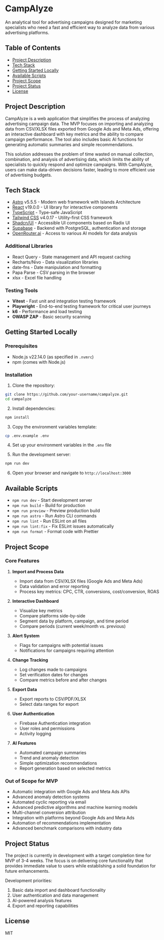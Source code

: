 # CampAlyze

An analytical tool for advertising campaigns designed for marketing specialists who need a fast and efficient way to analyze data from various advertising platforms.

## Table of Contents

- [Project Description](#project-description)
- [Tech Stack](#tech-stack)
- [Getting Started Locally](#getting-started-locally)
- [Available Scripts](#available-scripts)
- [Project Scope](#project-scope)
- [Project Status](#project-status)
- [License](#license)

## Project Description

CampAlyze is a web application that simplifies the process of analyzing advertising campaign data. The MVP focuses on importing and analyzing data from CSV/XLSX files exported from Google Ads and Meta Ads, offering an interactive dashboard with key metrics and the ability to compare campaign performance. The tool also includes basic AI functions for generating automatic summaries and simple recommendations.

This solution addresses the problem of time wasted on manual collection, combination, and analysis of advertising data, which limits the ability of specialists to quickly respond and optimize campaigns. With CampAlyze, users can make data-driven decisions faster, leading to more efficient use of advertising budgets.

## Tech Stack

- [Astro](https://astro.build/) v5.5.5 - Modern web framework with Islands Architecture
- [React](https://react.dev/) v19.0.0 - UI library for interactive components
- [TypeScript](https://www.typescriptlang.org/) - Type-safe JavaScript
- [Tailwind CSS](https://tailwindcss.com/) v4.0.17 - Utility-first CSS framework
- [Shadcn/UI](https://ui.shadcn.com/) - Accessible UI components based on Radix UI
- [Supabase](https://supabase.com/) - Backend with PostgreSQL, authentication and storage
- [OpenRouter.ai](https://openrouter.ai/) - Access to various AI models for data analysis

### Additional Libraries

- React Query - State management and API request caching
- Recharts/Nivo - Data visualization libraries
- date-fns - Date manipulation and formatting
- Papa Parse - CSV parsing in the browser
- xlsx - Excel file handling

### Testing Tools

- **Vitest** - Fast unit and integration testing framework
- **Playwright** - End-to-end testing framework for critical user journeys
- **k6** - Performance and load testing
- **OWASP ZAP** - Basic security scanning

## Getting Started Locally

### Prerequisites

- Node.js v22.14.0 (as specified in `.nvmrc`)
- npm (comes with Node.js)

### Installation

1. Clone the repository:

```bash
git clone https://github.com/your-username/campalyze.git
cd campalyze
```

2. Install dependencies:

```bash
npm install
```

3. Copy the environment variables template:

```bash
cp .env.example .env
```

4. Set up your environment variables in the `.env` file

5. Run the development server:

```bash
npm run dev
```

6. Open your browser and navigate to `http://localhost:3000`

## Available Scripts

- `npm run dev` - Start development server
- `npm run build` - Build for production
- `npm run preview` - Preview production build
- `npm run astro` - Run Astro CLI commands
- `npm run lint` - Run ESLint on all files
- `npm run lint:fix` - Fix ESLint issues automatically
- `npm run format` - Format code with Prettier

## Project Scope

### Core Features

1. **Import and Process Data**

   - Import data from CSV/XLSX files (Google Ads and Meta Ads)
   - Data validation and error reporting
   - Process key metrics: CPC, CTR, conversions, cost/conversion, ROAS

2. **Interactive Dashboard**

   - Visualize key metrics
   - Compare platforms side-by-side
   - Segment data by platform, campaign, and time period
   - Compare periods (current week/month vs. previous)

3. **Alert System**

   - Flags for campaigns with potential issues
   - Notifications for campaigns requiring attention

4. **Change Tracking**

   - Log changes made to campaigns
   - Set verification dates for changes
   - Compare metrics before and after changes

5. **Export Data**

   - Export reports to CSV/PDF/XLSX
   - Select data ranges for export

6. **User Authentication**

   - Firebase Authentication integration
   - User roles and permissions
   - Activity logging

7. **AI Features**
   - Automated campaign summaries
   - Trend and anomaly detection
   - Simple optimization recommendations
   - Report generation based on selected metrics

### Out of Scope for MVP

- Automatic integration with Google Ads and Meta Ads APIs
- Advanced anomaly detection systems
- Automated cyclic reporting via email
- Advanced predictive algorithms and machine learning models
- Multi-channel conversion attribution
- Integration with platforms beyond Google Ads and Meta Ads
- Automation of recommendations implementation
- Advanced benchmark comparisons with industry data

## Project Status

The project is currently in development with a target completion time for MVP of 3-4 weeks. The focus is on delivering core functionality that provides immediate value to users while establishing a solid foundation for future enhancements.

Development priorities:

1. Basic data import and dashboard functionality
2. User authentication and data management
3. AI-powered analysis features
4. Export and reporting capabilities

## License

MIT
